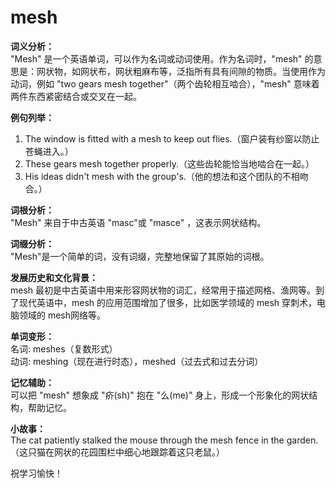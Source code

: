 # mesh

**词义分析：**  
"Mesh" 是一个英语单词，可以作为名词或动词使用。作为名词时，"mesh" 的意思是：网状物，如网状布，网状粗麻布等，泛指所有具有间隙的物质。当使用作为动词，例如 "two gears mesh together"（两个齿轮相互啮合），"mesh" 意味着两件东西紧密结合或交叉在一起。

  

**例句列举：**

  

1.  The window is fitted with a mesh to keep out flies.（窗户装有纱窗以防止苍蝇进入。）
2.  These gears mesh together properly.（这些齿轮能恰当地啮合在一起。）
3.  His ideas didn't mesh with the group's.（他的想法和这个团队的不相吻合。）

  

**词根分析：**  
"Mesh" 来自于中古英语 "masc"或 "masce" ，这表示网状结构。

  

**词缀分析：**  
"Mesh"是一个简单的词，没有词缀，完整地保留了其原始的词根。

  

**发展历史和文化背景：**  
mesh 最初是中古英语中用来形容网状物的词汇，经常用于描述网格、渔网等。到了现代英语中，mesh 的应用范围增加了很多，比如医学领域的 mesh 穿刺术，电脑领域的 mesh网络等。

  

**单词变形：**  
名词: meshes（复数形式）  
动词: meshing（现在进行时态），meshed（过去式和过去分词）

  

**记忆辅助：**  
可以把 "mesh" 想象成 "疥(sh)" 抱在 "么(me)" 身上，形成一个形象化的网状结构，帮助记忆。

  

**小故事：**  
The cat patiently stalked the mouse through the mesh fence in the garden. （这只猫在网状的花园围栏中细心地跟踪着这只老鼠。）

  

祝学习愉快！
